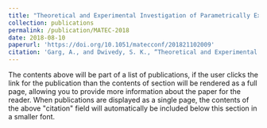 ```yaml
---
title: "Theoretical and Experimental Investigation of Parametrically Excited Piezoelectric Energy Harvester"
collection: publications
permalink: /publication/MATEC-2018
date: 2018-08-10
paperurl: 'https://doi.org/10.1051/matecconf/201821102009'
citation: 'Garg, A., and Dwivedy, S. K., “Theoretical and Experimental Investigation of Parametrically Excited Piezoelectric Energy Harvester,” In MATEC Web of Conferences, EDP Sciences, 211, p. 02009. 2018. DOI: https://doi.org/10.1051/matecconf/201821102009.'
---
```


The contents above will be part of a list of publications, if the user clicks the link for the publication than the contents of section will be rendered as a full page, allowing you to provide more information about the paper for the reader. When publications are displayed as a single page, the contents of the above "citation" field will automatically be included below this section in a smaller font.
